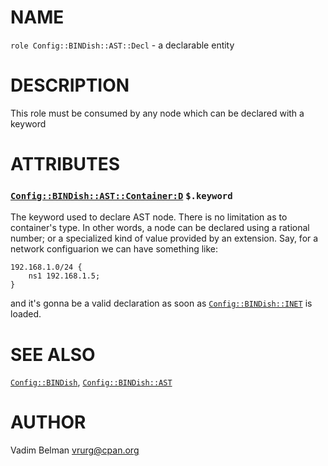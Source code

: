 NAME
====

`role Config::BINDish::AST::Decl` - a declarable entity

DESCRIPTION
===========

This role must be consumed by any node which can be declared with a keyword

ATTRIBUTES
==========

### [`Config::BINDish::AST::Container:D`](https://github.com/vrurg/raku-Config-BINDish/blob/v0.0.2/docs/md/Config/BINDish/AST/Container.md) `$.keyword`

The keyword used to declare AST node. There is no limitation as to container's type. In other words, a node can be declared using a rational number; or a specialized kind of value provided by an extension. Say, for a network configuarion we can have something like:

    192.168.1.0/24 {
        ns1 192.168.1.5;
    }

and it's gonna be a valid declaration as soon as [`Config::BINDish::INET`](https://github.com/vrurg/raku-Config-BINDish/blob/v0.0.2/docs/md/Config/BINDish/INET.md) is loaded.

SEE ALSO
========

[`Config::BINDish`](https://github.com/vrurg/raku-Config-BINDish/blob/v0.0.2/docs/md/Config/BINDish.md), [`Config::BINDish::AST`](https://github.com/vrurg/raku-Config-BINDish/blob/v0.0.2/docs/md/Config/BINDish/AST.md)

AUTHOR
======

Vadim Belman <vrurg@cpan.org>

